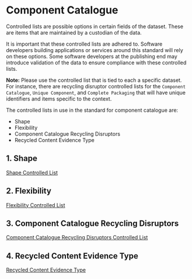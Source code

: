 # Component Catalogue

Controlled lists are possible options in certain fields of the dataset. These are items that are maintained by a custodian of the data.

It is important that these controlled lists are adhered to. Software developers building applications or services around this standard will rely on these options. Some software developers at the publishing end may introduce validation of the data to ensure compliance with these controlled lists.

**Note:** Please use the controlled list that is tied to each a specific dataset. For instance, there are recycling disruptor controlled lists for the `Component Catalogue`, `Unique Component`, and `Complete Packaging` that will have unique identifiers and items specific to the context.

The controlled lists in use in the standard for component catalogue are:

* Shape
* Flexibility
* Component Catalogue Recycling Disruptors
* Recycled Content Evidence Type

## 1. Shape

[Shape Controlled List](https://github.com/OpenDataManchester/PPP/blob/main/docs/6_Controlled_Lists/6_1_1_Shape.csv)

## 2. Flexibility

[Flexibility Controlled List](https://github.com/OpenDataManchester/PPP/blob/main/docs/6_Controlled_Lists/6_1_2_Flexibility.csv)

## 3. Component Catalogue Recycling Disruptors

[Component Catalogue Recycling Disruptors Controlled List](https://github.com/OpenDataManchester/PPP/blob/main/docs/6_Controlled_Lists/6_1_3_Component_Catalogue_Recycling_Disruptors.csv)

## 4. Recycled Content Evidence Type

[Recycled Content Evidence Type](https://github.com/OpenDataManchester/PPP/blob/main/docs/6_Controlled_Lists/6_1_4_Recycled_Evidence_Type.csv)
